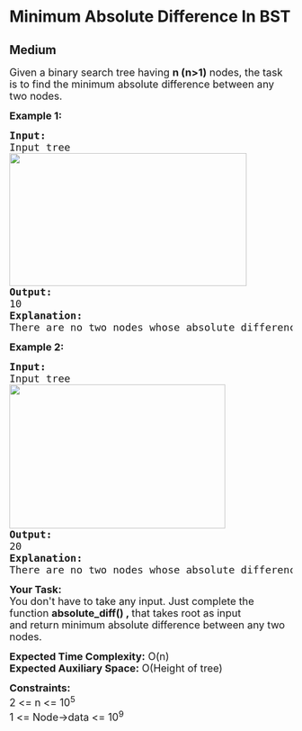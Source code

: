 # Minimum Absolute Difference In BST
## Medium
<div class="problems_problem_content__Xm_eO"><p><span style="font-size: 18px;">Given a binary search tree having <strong>n (n&gt;1)</strong> nodes, the task is to find the minimum absolute difference between any two nodes.</span></p>
<p><span style="font-size: 18px;"><strong>Example 1:</strong></span></p>
<pre><strong><span style="font-size: 18px;">Input:</span></strong><br><span style="font-size: 18px;">Input tree</span><br><span style="font-size: 18px;"><img src="https://media.geeksforgeeks.org/img-practice/prod/addEditProblem/712351/Web/Other/blobid0_1709057446.png" alt="" width="422" height="236"></span><br><strong><span style="font-size: 18px;">Output:</span></strong><br><span style="font-size: 18px;">10</span><br><strong><span style="font-size: 18px;">Explanation:</span></strong><br><span style="font-size: 18px;">There are no two nodes whose absolute difference is smaller than 10.</span></pre>
<p><span style="font-size: 18px;"><strong>Example 2:</strong></span></p>
<pre><strong><span style="font-size: 18px;">Input:</span></strong><br><span style="font-size: 18px;">Input tree</span><br><span style="font-size: 18px;"><img src="https://media.geeksforgeeks.org/img-practice/prod/addEditProblem/712351/Web/Other/blobid2_1709058082.png" alt="" width="384" height="256"></span><br><strong><span style="font-size: 18px;">Output:</span></strong><br><span style="font-size: 18px;">20</span><br><strong><span style="font-size: 18px;">Explanation:</span></strong><br><span style="font-size: 18px;">There are no two nodes whose absolute difference is smaller than 20.</span></pre>
<p><span style="font-size: 18px;"><strong>Your Task:</strong><br>You don't have to take any input. Just complete the function <strong>absolute_diff</strong><strong>() ,&nbsp;</strong>that takes root as input and&nbsp;return&nbsp;minimum absolute difference between any two nodes.</span></p>
<p><span style="font-size: 18px;"><strong>Expected Time Complexity:</strong> O(n)<br><strong>Expected Auxiliary Space:</strong> O(Height of tree)</span></p>
<p><span style="font-size: 18px;"><strong>Constraints:<br></strong></span><span style="font-size: 18px;">2 &lt;= n &lt;= 10<sup>5<br></sup>1 &lt;= Node-&gt;data &lt;= 10<sup>9</sup></span></p></div>